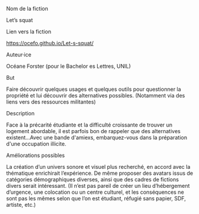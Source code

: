 Nom de la fiction

Let’s squat

Lien vers la fiction 

https://ocefo.github.io/Let-s-squat/

Auteur·ice

Océane Forster (pour le Bachelor es Lettres, UNIL)

But

Faire découvrir quelques usages et quelques outils pour questionner la propriété et lui découvrir des alternatives possibles. (Notamment via des liens vers des ressources militantes)


Description 

Face à la précarité étudiante et la difficulté croissante de trouver un logement abordable, il est parfois bon de rappeler que des alternatives existent...Avec une bande d'amiexs, embarquez-vous dans la préparation d'une occupation illicite.


Améliorations possibles

La création d’un univers sonore et visuel plus recherché, en accord avec la thématique enrichirait l’expérience. De même proposer des avatars issus de catégories démographiques diverses, ainsi que des cadres de fictions divers serait intéressant. (Il n’est pas pareil de créer un lieu d’hébergement d’urgence, une colocation ou un centre culturel, et les conséquences ne sont pas les mêmes selon que l’on est étudiant, réfugié sans papier, SDF, artiste, etc.) 
